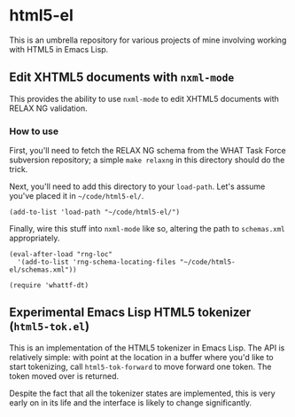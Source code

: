 # html5-el

This is an umbrella repository for various projects of mine involving
working with HTML5 in Emacs Lisp.

## Edit XHTML5 documents with `nxml-mode`

This provides the ability to use `nxml-mode` to edit XHTML5 documents
with RELAX NG validation.

### How to use

First, you'll need to fetch the RELAX NG schema from the WHAT Task Force
subversion repository; a simple `make relaxng` in this directory should
do the trick.

Next, you'll need to add this directory to your `load-path`. Let's
assume you've placed it in `~/code/html5-el/`.

    (add-to-list 'load-path "~/code/html5-el/")

Finally, wire this stuff into `nxml-mode` like so, altering the path to
`schemas.xml` appropriately.

    (eval-after-load "rng-loc"
      '(add-to-list 'rng-schema-locating-files "~/code/html5-el/schemas.xml"))

    (require 'whattf-dt)

## Experimental Emacs Lisp HTML5 tokenizer (`html5-tok.el`)

This is an implementation of the HTML5 tokenizer in Emacs Lisp. The API
is relatively simple: with point at the location in a buffer where you'd
like to start tokenizing, call `html5-tok-forward` to move forward one
token. The token moved over is returned.

Despite the fact that all the tokenizer states are implemented, this is
very early on in its life and the interface is likely to change
significantly.
